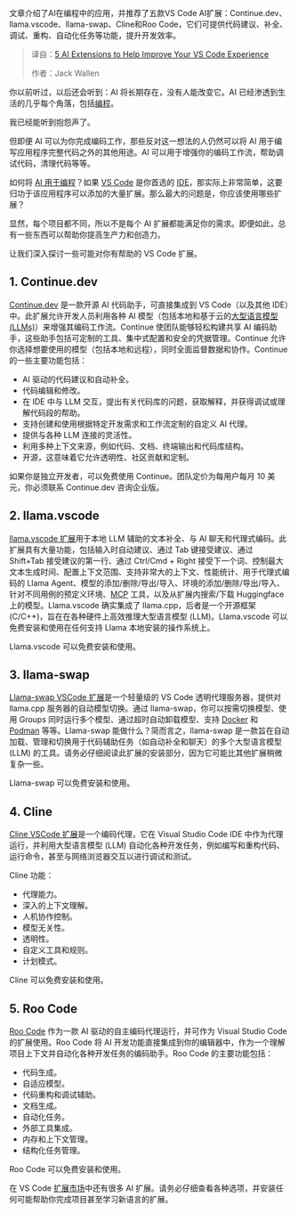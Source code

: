 <!--
title: 5个AI神器，让你的VS Code效率飙升！
cover: https://cdn.thenewstack.io/media/2025/10/a0552a01-getty-images-3vetyojwwc4-unsplash.jpg
summary: 文章介绍了AI在编程中的应用，并推荐了五款VS Code AI扩展：Continue.dev、llama.vscode、llama-swap、Cline和Roo Code，它们可提供代码建议、补全、调试、重构、自动化任务等功能，提升开发效率。
-->

文章介绍了AI在编程中的应用，并推荐了五款VS Code AI扩展：Continue.dev、llama.vscode、llama-swap、Cline和Roo Code，它们可提供代码建议、补全、调试、重构、自动化任务等功能，提升开发效率。

> 译自：[5 AI Extensions to Help Improve Your VS Code Experience](https://thenewstack.io/5-ai-extensions-to-help-improve-your-vs-code-experience/)
> 
> 作者：Jack Wallen

你以前听过，以后还会听到：AI 将长期存在，没有人能改变它。AI 已经渗透到生活的几乎每个角落，包括[编程](https://thenewstack.io/the-key-fundamentals-of-programming-you-should-know/)。

我已经能听到抱怨声了。

但即便 AI 可以为你完成编码工作，那些反对这一想法的人仍然可以将 AI 用于编写应用程序完整代码之外的其他用途。AI 可以用于增强你的编码工作流，帮助调试代码，清理代码等等。

如何将 [AI 用于编程](https://thenewstack.io/how-ai-can-help-you-learn-the-art-of-programming/)？如果 [VS Code](https://thenewstack.io/how-to-use-vs-code-for-python-and-why-you-should/) 是你首选的 [IDE](https://thenewstack.io/how-to-use-vs-code-as-your-python-ide/)，那实际上非常简单，这要归功于该应用程序可以添加的大量扩展。那么最大的问题是，你应该使用哪些扩展？

显然，每个项目都不同，所以不是每个 AI 扩展都能满足你的需求。即便如此，总有一些东西可以帮助你提高生产力和创造力。

让我们深入探讨一些可能对你有帮助的 VS Code 扩展。

## 1. Continue.dev

[Continue.dev](https://marketplace.visualstudio.com/items?itemName=Continue.continue) 是一款开源 AI 代码助手，可直接集成到 VS Code（以及其他 IDE）中。此扩展允许开发人员利用各种 AI 模型（包括本地和基于云的[大型语言模型 (LLMs)](https://thenewstack.io/introduction-to-llms/)）来增强其编码工作流。Continue 使团队能够轻松构建共享 AI 编码助手，这些助手包括可定制的工具、集中式配置和安全的凭据管理。Continue 允许你选择想要使用的模型（包括本地和远程），同时全面监督数据和协作。Continue 的一些主要功能包括：

* AI 驱动的代码建议和自动补全。
* 代码编辑和修改。
* 在 IDE 中与 LLM 交互，提出有关代码库的问题，获取解释，并获得调试或理解代码段的帮助。
* 支持创建和使用根据特定开发需求和工作流定制的自定义 AI 代理。
* 提供与各种 LLM 连接的灵活性。
* 利用多种上下文来源，例如代码、文档、终端输出和代码库结构。
* 开源，这意味着它允许透明性、社区贡献和定制。

如果你是独立开发者，可以免费使用 Continue。团队定价为每用户每月 10 美元，你必须联系 Continue.dev 咨询企业版。

## 2. llama.vscode

[llama.vscode 扩展](https://marketplace.visualstudio.com/items?itemName=ggml-org.llama-vscode)用于本地 LLM 辅助的文本补全、与 AI 聊天和代理式编码。此扩展具有大量功能，包括输入时自动建议、通过 Tab 键接受建议、通过 Shift+Tab 接受建议的第一行、通过 Ctrl/Cmd + Right 接受下一个词、控制最大文本生成时间、配置上下文范围、支持非常大的上下文、性能统计、用于代理式编码的 Llama Agent、模型的添加/删除/导出/导入、环境的添加/删除/导出/导入、针对不同用例的预定义环境、[MCP](https://thenewstack.io/mcp-a-practical-security-blueprint-for-developers/) 工具，以及从扩展内搜索/下载 Huggingface 上的模型。Llama.vscode 确实集成了 llama.cpp，后者是一个开源框架 (C/C++)，旨在在各种硬件上高效推理大型语言模型 (LLM)。Llama.vscode 可以免费安装和使用在任何支持 Llama 本地安装的操作系统上。

Llama.vscode 可以免费安装和使用。

## 3. llama-swap

[Llama-swap VSCode 扩展](https://marketplace.visualstudio.com/items?itemName=ggml-org.llama-vscode)是一个轻量级的 VS Code 透明代理服务器，提供对 llama.cpp 服务器的自动模型切换。通过 llama-swap，你可以按需切换模型、使用 Groups 同时运行多个模型、通过超时自动卸载模型、支持 [Docker](https://thenewstack.io/docker-basics-how-to-use-dockerfiles/) 和 [Podman](https://thenewstack.io/whats-new-with-podman-5-multiplatform-images-vm-support/) 等等。Llama-swap 能做什么？简而言之，llama-swap 是一款旨在自动加载、管理和切换用于代码辅助任务（如自动补全和聊天）的多个大型语言模型 (LLM) 的工具。请务必仔细阅读此扩展的安装部分，因为它可能比其他扩展稍微复杂一些。

Llama-swap 可以免费安装和使用。

## 4. Cline

[Cline VSCode 扩展](https://cline.bot/)是一个编码代理，它在 Visual Studio Code IDE 中作为代理运行，并利用大型语言模型 (LLM) 自动化各种开发任务，例如编写和重构代码、运行命令，甚至与网络浏览器交互以进行调试和测试。

Cline 功能：

* 代理能力。
* 深入的上下文理解。
* 人机协作控制。
* 模型无关性。
* 透明性。
* 自定义工具和规则。
* 计划模式。

Cline 可以免费安装和使用。

## 5. Roo Code

[Roo Code](https://github.com/RooCodeInc/Roo-Code) 作为一款 AI 驱动的自主编码代理运行，并可作为 Visual Studio Code 的扩展使用。Roo Code 将 AI 开发功能直接集成到你的编辑器中，作为一个理解项目上下文并自动化各种开发任务的编码助手。Roo Code 的主要功能包括：

* 代码生成。
* 自适应模型。
* 代码重构和调试辅助。
* 文档生成。
* 自动化任务。
* 外部工具集成。
* 内存和上下文管理。
* 结构化任务管理。

Roo Code 可以免费安装和使用。

在 VS Code [扩展市场](https://marketplace.visualstudio.com/VSCode)中还有很多 AI 扩展。请务必仔细查看各种选项，并安装任何可能帮助你完成项目甚至学习新语言的扩展。
